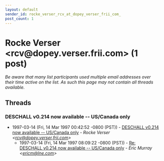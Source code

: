 ```yaml
---
layout: default
sender_id: rocke_verser_rcv_at_dopey_verser_frii_com_
post_count: 1
---
```


# Rocke Verser <rcv<span>@</span>dopey.verser.frii.com> (1 post)

_Be aware that many list participants used multiple email addresses over their time active on the list. As such this page may not contain all threads available._

## Threads

### DESCHALL v0.214 now available -- US/Canada only
+ 1997-03-14 (Fri, 14 Mar 1997 00:42:52 -0800 (PST)) - [DESCHALL v0.214 now available -- US/Canada only](/archive/1997/03/8afa44417a3b867871dc4bafb1b4bbd34548b6e15f235ae281fe1e48f9359ed8) - _Rocke Verser \<rcv@dopey.verser.frii.com\>_
  + 1997-03-14 (Fri, 14 Mar 1997 08:09:22 -0800 (PST)) - [Re: DESCHALL v0.214 now available -- US/Canada only](/archive/1997/03/3e13101fa9f0e3dec8a0bf363802178256301e9c36f2db86631c16eac94872b1) - _Eric Murray \<ericm@lne.com\>_

